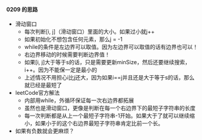 #### 0209 的思路

- 滑动窗口
  - 每次判断[i, j]（滑动窗口）里面的大小。如果过小就j++
  - 如果初始化不想包含任何元素，那么j = -1
  - while的条件是左边界可以取值。因为左边界可以取值的话有边界也可以！
  - 右边界移动的时候需要判断边界值！
  - 如果[i, j]大于等于s的话，只是需要更新minSize，然后还要继续搜索，i++。因为不能保一定是最小的
  - 上述情况不用担心i比j还大，因为如果i==j并且还是大于等于s的话，那么就已经是最短了
- leetCode官方解法
  - 内部用while，外循环保证每一次右边界都拓展
  - 虽然也是滑动窗口，更像是判断在每一个右边界下的最短子字符串的长度
  - 每一次判断都是从上一个最短子字符串-1开始。如果大于了就可以继续缩小，如果小于的这个右边界最短子字符串肯定比前一个长。
- 如果有负数就会更麻烦？
